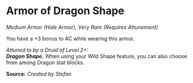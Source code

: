 # Armor of Dragon Shape
*Medium Armor (Hide Armor), Very Rare (Requires Attunement)*

You have a +3 bonus to AC while wearing this armor.

*Attuned to by a Druid of Level 2+:*  
***Dragon Shape.*** When using your Wild Shape feature, you can also choose from among Dragon stat blocks.  



**Source:** *Created by Stefan*